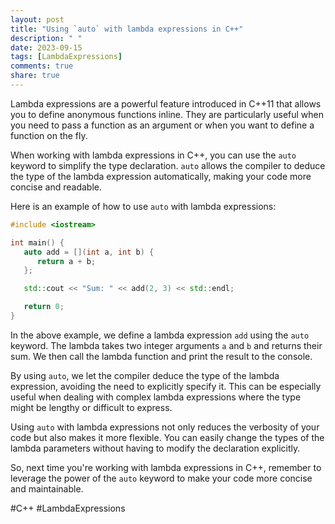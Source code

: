 ```yaml
---
layout: post
title: "Using `auto` with lambda expressions in C++"
description: " "
date: 2023-09-15
tags: [LambdaExpressions]
comments: true
share: true
---
```


Lambda expressions are a powerful feature introduced in C++11 that allows you to define anonymous functions inline. They are particularly useful when you need to pass a function as an argument or when you want to define a function on the fly. 

When working with lambda expressions in C++, you can use the `auto` keyword to simplify the type declaration. `auto` allows the compiler to deduce the type of the lambda expression automatically, making your code more concise and readable. 

Here is an example of how to use `auto` with lambda expressions:

```cpp
#include <iostream>

int main() {
   auto add = [](int a, int b) {
      return a + b;
   };

   std::cout << "Sum: " << add(2, 3) << std::endl;

   return 0;
}
```

In the above example, we define a lambda expression `add` using the `auto` keyword. The lambda takes two integer arguments `a` and `b` and returns their sum. We then call the lambda function and print the result to the console.

By using `auto`, we let the compiler deduce the type of the lambda expression, avoiding the need to explicitly specify it. This can be especially useful when dealing with complex lambda expressions where the type might be lengthy or difficult to express.

Using `auto` with lambda expressions not only reduces the verbosity of your code but also makes it more flexible. You can easily change the types of the lambda parameters without having to modify the declaration explicitly.

So, next time you're working with lambda expressions in C++, remember to leverage the power of the `auto` keyword to make your code more concise and maintainable.

\#C++ \#LambdaExpressions
